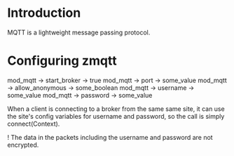 # Introduction #

MQTT is a lightweight message passing protocol.


# Configuring zmqtt #


mod\_mqtt -> start\_broker -> true
mod\_mqtt -> port -> some\_value
mod\_mqtt -> allow\_anonymous -> some\_boolean
mod\_mqtt -> username -> some\_value
mod\_mqtt -> password -> some\_value

When a client is connecting to a broker from the same same site, it can use the site's config variables for username and password, so the call is simply connect(Context).

! The data in the packets including the username and password are not encrypted.